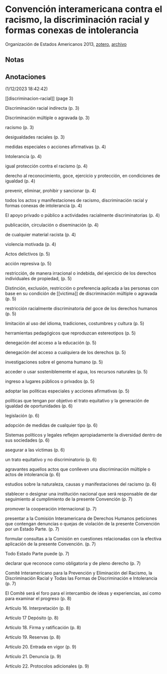 # Convención interamericana contra el racismo, la discriminación racial y formas conexas de intolerancia

Organización de Estados Americanos 2013, [zotero](zotero://select/items/@oea2013), [archivo](file:///home/sabhz/archivo/librero/oea2013.pdf)

## Notas

## Anotaciones  
(1/12/2023 18:42:42)

[[discriminacion-racial]] (page 3) 

Discriminación racial indirecta (p. 3)

Discriminación múltiple o agravada (p. 3)

racismo (p. 3)

desigualdades raciales (p. 3)

medidas especiales o acciones afirmativas (p. 4)

Intolerancia (p. 4)

igual protección contra el racismo (p. 4)

derecho al reconocimiento, goce, ejercicio y protección, en condiciones de igualdad (p. 4)

prevenir, eliminar, prohibir y sancionar (p. 4)

todos los actos y manifestaciones de racismo, discriminación racial y formas conexas de intolerancia (p. 4)

El apoyo privado o público a actividades racialmente discriminatorias (p. 4)

publicación, circulación o diseminación (p. 4)

de cualquier material racista (p. 4)

violencia motivada (p. 4)

Actos delictivos (p. 5)

acción represiva (p. 5)

restricción, de manera irracional o indebida, del ejercicio de los derechos individuales de propiedad, (p. 5)

Distinción, exclusión, restricción o preferencia aplicada a las personas con base en su condición de [[victima]] de discriminación múltiple o agravada (p. 5)

restricción racialmente discriminatoria del goce de los derechos humanos (p. 5)

limitación al uso del idioma, tradiciones, costumbres y cultura (p. 5)

herramientas pedagógicos que reproduzcan estereotipos (p. 5)

denegación del acceso a la educación (p. 5)

denegación del acceso a cualquiera de los derechos (p. 5)

investigaciones sobre el genoma humano (p. 5)

acceder o usar sosteniblemente el agua, los recursos naturales (p. 5)

ingreso a lugares públicos o privados (p. 5)

adoptar las políticas especiales y acciones afirmativas (p. 5)

políticas que tengan por objetivo el trato equitativo y la generación de igualdad de oportunidades (p. 6)

legislación (p. 6)

adopción de medidas de cualquier tipo (p. 6)

Sistemas políticos y legales reflejen apropiadamente la diversidad dentro de sus sociedades (p. 6)

asegurar a las víctimas (p. 6)

un trato equitativo y no discriminatorio (p. 6)

agravantes aquellos actos que conlleven una discriminación múltiple o actos de intolerancia (p. 6)

estudios sobre la naturaleza, causas y manifestaciones del racismo (p. 6)

stablecer o designar una institución nacional que será responsable de dar seguimiento al cumplimiento de la presente Convención (p. 7)

promover la cooperación internacional (p. 7)

presentar a la Comisión Interamericana de Derechos Humanos peticiones que contengan denuncias o quejas de violación de la presente Convención por un Estado Parte. (p. 7)

formular consultas a la Comisión en cuestiones relacionadas con la efectiva aplicación de la presente Convención. (p. 7)

Todo Estado Parte puede (p. 7)

declarar que reconoce como obligatoria y de pleno derecho (p. 7)

Comité Interamericano para la Prevención y Eliminación del Racismo, la Discriminación Racial y Todas las Formas de Discriminación e Intolerancia (p. 7)

El Comité será el foro para el intercambio de ideas y experiencias, así como para examinar el progreso (p. 8)

Artículo 16. Interpretación (p. 8)

Artículo 17 Depósito (p. 8)

Artículo 18. Firma y ratificación (p. 8)

Artículo 19. Reservas (p. 8)

Artículo 20. Entrada en vigor (p. 9)

Artículo 21. Denuncia (p. 9)

Artículo 22. Protocolos adicionales (p. 9)
